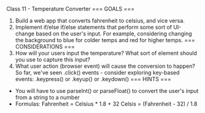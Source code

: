 Class 11 - Temperature Converter
=== GOALS ===
1) Build a web app that converts fahrenheit to celsius, and vice versa.
2) Implement if/else if/else statements that perform some sort of UI-change based on the user's input. For example, considering changing the background to blue for colder temps and red for higher temps.
=== CONSIDERATIONS ===
1) How will your users input the temperature? What sort of element should you use to capture this input?
2) What user action (browser event) will cause the conversion to happen? So far, we've seen .click() events - consider exploring key-based events: .keypress() or .keyup() or .keydown()
=== HINTS ===
- You will have to use parseInt() or parseFloat() to convert the user's input from a string to a number
- Formulas:
    Fahrenheit = Celsius * 1.8 + 32
    Celsis = (Fahrenheit - 32) / 1.8
